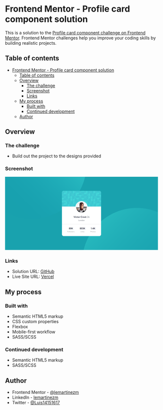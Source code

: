 # Frontend Mentor - Profile card component solution

This is a solution to the [Profile card component challenge on Frontend Mentor](https://www.frontendmentor.io/challenges/profile-card-component-cfArpWshJ). Frontend Mentor challenges help you improve your coding skills by building realistic projects. 

## Table of contents

- [Frontend Mentor - Profile card component solution](#frontend-mentor---profile-card-component-solution)
  - [Table of contents](#table-of-contents)
  - [Overview](#overview)
    - [The challenge](#the-challenge)
    - [Screenshot](#screenshot)
    - [Links](#links)
  - [My process](#my-process)
    - [Built with](#built-with)
    - [Continued development](#continued-development)
  - [Author](#author)

## Overview

### The challenge

- Build out the project to the designs provided

### Screenshot

![Preview image](./images/preview.png)

### Links

- Solution URL: [GitHub](https://github.com/lemartinezm/profile-card-component)
- Live Site URL: [Vercel](https://profile-card-component-six-rho.vercel.app/)

## My process

### Built with

- Semantic HTML5 markup
- CSS custom properties
- Flexbox
- Mobile-first workflow
- SASS/SCSS

### Continued development

- Semantic HTML5 markup
- SASS/SCSS

## Author

- Frontend Mentor - [@lemartinezm](https://www.frontendmentor.io/profile/lemartinezm)
- LinkedIn - [lemartinezm](https://www.linkedin.com/in/lemartinezm)
- Twitter - [@Luis14151617](https://twitter.com/Luis14151617)
